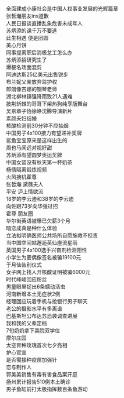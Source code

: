 全面建成小康社会是中国人权事业发展的光辉篇章  
张哲瀚朋友ins道歉  
人民日报谈直播乱象危害未成年人  
苏炳添的课千万不要逃  
此生相遇 便是团圆  
美心月饼  
同事提离职后消极怠工怎么办  
苏炳添招研究生了  
爆梗名场面混剪  
阿迪达斯25亿美元出售锐步  
布兰妮父亲放弃监护权  
郎朗像吉娜的钢琴老师  
湖北柳林镇强降雨致21人遇难  
披荆斩棘的哥哥下架热狗纯享版舞台  
吴京章子怡徐峥沈腾导演新片  
素颜夫妇结婚  
核酸检测前30分钟不应抽烟  
中国男子4x100接力有望递补奖牌  
鲨鱼宝宝原来是这样出生的  
周也马闻远对视好甜  
苏炳添有望圆梦奥运奖牌  
中国女篮没有秋天第一杯奶茶  
杨倩隔离锻炼视频  
火风接机霍尊  
张哲瀚 黛薇夫人  
平安 沪上情欲流  
18岁的李云迪和38岁的李云迪  
向佐跟73岁向华强过招  
霍尊 朋友圈  
华尔街英语被曝已欠薪3个月  
暗恋成真是种什么体验  
立法拟明确医师公共场所自愿施救不担责  
当中国空间站邂逅英仙座流星雨  
英国男子4x100选手兴奋剂检测阳性  
小学生为要偶像签名被骗19100元  
于月仙告别仪式  
女子网上找人开核酸证明被骗6000元  
时代峰峻回应粉丝  
男童眼里捉出6条蠕动活虫  
河南新增本土无症状2例  
经理回应玩着手机与抢银行男子聊天  
老公的摄影水平有多离谱  
巴基斯坦公布达苏恐袭调查进展  
我和我的父辈定档  
7旬奶奶拿下美院双学位  
摩尔庄园  
太空育种玫瑰首次七夕亮相  
护心官宣  
是否需接种疫苗加强针  
恋与制作人  
郭美美销售有毒有害食品案开庭  
扬州累计报告510例本土确诊  
男子鱼缸前打太极指挥数百条鱼游动  
